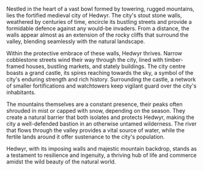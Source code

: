 Nestled in the heart of a vast bowl formed by towering, rugged mountains, lies the fortified medieval city of Hedwyr. The city's stout stone walls, weathered by centuries of time, encircle its bustling streets and provide a formidable defence against any would-be invaders. From a distance, the walls appear almost as an extension of the rocky cliffs that surround the valley, blending seamlessly with the natural landscape.

Within the protective embrace of these walls, Hedwyr thrives. Narrow cobblestone streets wind their way through the city, lined with timber-framed houses, bustling markets, and stately buildings. The city centre boasts a grand castle, its spires reaching towards the sky, a symbol of the city's enduring strength and rich history. Surrounding the castle, a network of smaller fortifications and watchtowers keep vigilant guard over the city's inhabitants.

The mountains themselves are a constant presence, their peaks often shrouded in mist or capped with snow, depending on the season. They create a natural barrier that both isolates and protects Hedwyr, making the city a well-defended bastion in an otherwise untamed wilderness. The river that flows through the valley provides a vital source of water, while the fertile lands around it offer sustenance to the city's population.

Hedwyr, with its imposing walls and majestic mountain backdrop, stands as a testament to resilience and ingenuity, a thriving hub of life and commerce amidst the wild beauty of the natural world.